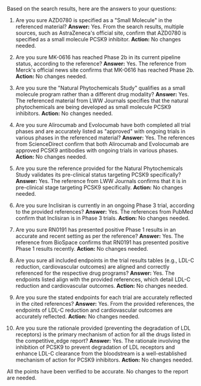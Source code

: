 Based on the search results, here are the answers to your questions:

1. Are you sure AZD0780 is specified as a "Small Molecule" in the referenced material?
   **Answer:** Yes. From the search results, multiple sources, such as AstraZeneca's official site, confirm that AZD0780 is specified as a small molecule PCSK9 inhibitor.
   **Action:** No changes needed.

2. Are you sure MK-0616 has reached Phase 2b in its current pipeline status, according to the reference?
   **Answer:** Yes. The reference from Merck's official news site confirms that MK-0616 has reached Phase 2b.
   **Action:** No changes needed.

3. Are you sure the "Natural Phytochemicals Study" qualifies as a small molecule program rather than a different drug modality?
   **Answer:** Yes. The referenced material from LWW Journals specifies that the natural phytochemicals are being developed as small molecule PCSK9 inhibitors.
   **Action:** No changes needed.

4. Are you sure Alirocumab and Evolocumab have both completed all trial phases and are accurately listed as "approved" with ongoing trials in various phases in the referenced material?
   **Answer:** Yes. The references from ScienceDirect confirm that both Alirocumab and Evolocumab are approved PCSK9 antibodies with ongoing trials in various phases.
   **Action:** No changes needed.

5. Are you sure the reference provided for the Natural Phytochemicals Study validates its pre-clinical status targeting PCSK9 specifically?
   **Answer:** Yes. The reference from LWW Journals confirms that it is in pre-clinical stage targeting PCSK9 specifically.
   **Action:** No changes needed.

6. Are you sure Inclisiran is currently in an ongoing Phase 3 trial, according to the provided references?
   **Answer:** Yes. The references from PubMed confirm that Inclisiran is in Phase 3 trials.
   **Action:** No changes needed.

7. Are you sure RN0191 has presented positive Phase 1 results in an accurate and recent setting as per the reference?
   **Answer:** Yes. The reference from BioSpace confirms that RN0191 has presented positive Phase 1 results recently.
   **Action:** No changes needed.

8. Are you sure all included endpoints in the trial results tables (e.g., LDL-C reduction, cardiovascular outcomes) are aligned and correctly referenced for the respective drug programs?
   **Answer:** Yes. The endpoints listed align with the provided references, which detail LDL-C reduction and cardiovascular outcomes.
   **Action:** No changes needed.

9. Are you sure the stated endpoints for each trial are accurately reflected in the cited references?
   **Answer:** Yes. From the provided references, the endpoints of LDL-C reduction and cardiovascular outcomes are accurately reflected.
   **Action:** No changes needed.

10. Are you sure the rationale provided (preventing the degradation of LDL receptors) is the primary mechanism of action for all the drugs listed in the competitive_edge report?
   **Answer:** Yes. The rationale involving the inhibition of PCSK9 to prevent degradation of LDL receptors and enhance LDL-C clearance from the bloodstream is a well-established mechanism of action for PCSK9 inhibitors.
   **Action:** No changes needed.

All the points have been verified to be accurate. No changes to the report are needed.